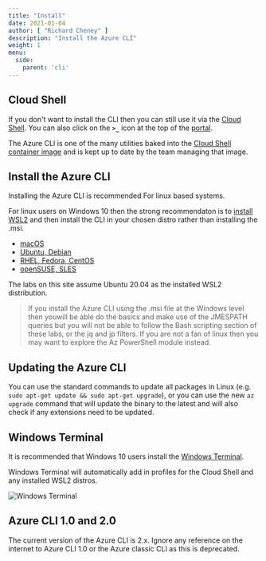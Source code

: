 ```yaml
---
title: "Install"
date: 2021-01-04
author: [ "Richard Cheney" ]
description: "Install the Azure CLI"
weight: 1
menu:
  side:
    parent: 'cli'
---
```


## Cloud Shell

If you don't want to install the CLI then you can still use it via the [Cloud Shell](https://shell.azure.com). You can also click on the **`>_`** icon at the top of the [portal](https://portal.azure.com).

The Azure CLI is one of the many utilities baked into the [Cloud Shell container image](https://github.com/Azure/CloudShell) and is kept up to date by the team managing that image.

## Install the Azure CLI

Installing the Azure CLI is recommended For linux based systems.

For linux users on Windows 10 then the strong recommendaton is to [install WSL2](https://docs.microsoft.com/windows/wsl/install-win10) and then install the CLI in your chosen distro rather than installing the .msi.

* [macOS](https://docs.microsoft.com/cli/azure/install-azure-cli-macos)
* [Ubuntu, Debian](https://docs.microsoft.com/cli/azure/install-azure-cli-linux?pivots=apt)
* [RHEL, Fedora, CentOS](https://docs.microsoft.com/cli/azure/install-azure-cli-linux?pivots=yum)
* [openSUSE, SLES](https://docs.microsoft.com/cli/azure/install-azure-cli-linux?pivots=zypper)

The labs on this site assume Ubuntu 20.04 as the installed WSL2 distribution.

> If you  install the Azure CLI using the .msi file at the Windows level then youwill be able do the basics and make use of the JMESPATH queries but you will not be able to follow the Bash scripting section of these labs, or the jq and jp filters. If you are not a fan of linux then you may want to explore the Az PowerShell module instead.

## Updating the Azure CLI

You can use the standard commands to update all packages in Linux (e.g. `sudo apt-get update && sudo apt-get upgrade`), or you can use the new `az upgrade` command that will update the binary to the latest and will also check if any extensions need to be updated.

## Windows Terminal

It is recommended that Windows 10 users install the [Windows Terminal](https://docs.microsoft.com/windows/terminal/get-started).

Windows Terminal will automatically add in profiles for the Cloud Shell and any installed WSL2 distros.

![Windows Terminal](/cli/images/windows_terminal.png)

## Azure CLI 1.0 and 2.0

The current version of the Azure CLI is 2.x. Ignore any reference on the internet to Azure CLI 1.0 or the Azure classic CLI as this is deprecated.
